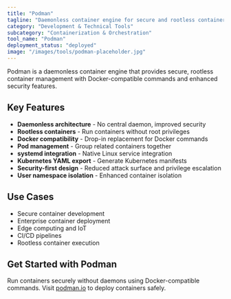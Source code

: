 ```yaml
---
title: "Podman"
tagline: "Daemonless container engine for secure and rootless container management"
category: "Development & Technical Tools"
subcategory: "Containerization & Orchestration"
tool_name: "Podman"
deployment_status: "deployed"
image: "/images/tools/podman-placeholder.jpg"
---
```

Podman is a daemonless container engine that provides secure, rootless container management with Docker-compatible commands and enhanced security features.

## Key Features

- **Daemonless architecture** - No central daemon, improved security
- **Rootless containers** - Run containers without root privileges
- **Docker compatibility** - Drop-in replacement for Docker commands
- **Pod management** - Group related containers together
- **systemd integration** - Native Linux service integration
- **Kubernetes YAML export** - Generate Kubernetes manifests
- **Security-first design** - Reduced attack surface and privilege escalation
- **User namespace isolation** - Enhanced container isolation

## Use Cases

- Secure container development
- Enterprise container deployment
- Edge computing and IoT
- CI/CD pipelines
- Rootless container execution

## Get Started with Podman

Run containers securely without daemons using Docker-compatible commands. Visit [podman.io](https://podman.io) to deploy containers safely.